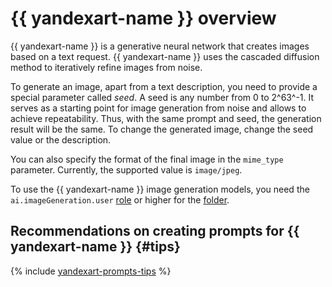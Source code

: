 # {{ yandexart-name }} overview

{{ yandexart-name }} is a generative neural network that creates images based on a text request. {{ yandexart-name }} uses the cascaded diffusion method to iteratively refine images from noise.

To generate an image, apart from a text description, you need to provide a special parameter called _seed_. A seed is any number from 0 to 2^63^-1. It serves as a starting point for image generation from noise and allows to achieve repeatability. Thus, with the same prompt and seed, the generation result will be the same. To change the generated image, change the seed value or the description.

You can also specify the format of the final image in the `mime_type` parameter. Currently, the supported value is `image/jpeg`.

To use the {{ yandexart-name }} image generation models, you need the `ai.imageGeneration.user` [role](../../security/index.md#imageGeneration-user) or higher for the [folder](../../../resource-manager/concepts/resources-hierarchy.md#folder).


## Recommendations on creating prompts for {{ yandexart-name }} {#tips}

{% include [yandexart-prompts-tips](../../../_includes/foundation-models/yandexart/yandexart-prompts-tips.md) %}